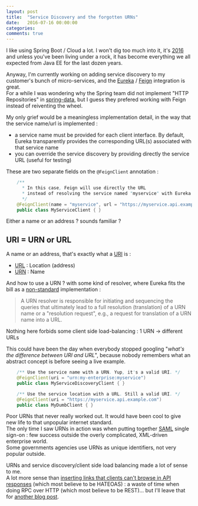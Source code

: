 ```yaml
---
layout: post
title:  "Service Discovery and the forgotten URNs"
date:   2016-07-16 00:00:00
categories: 
comments: true
---
```


I like using Spring Boot / Cloud a lot. I won't dig too much into it, it's [2016](http://zeroturnaround.com/rebellabs/java-tools-and-technologies-landscape-2016-trends) 
and unless you've been living under a rock, it has become everything we all expected from Java EE for the last dozen years.  

Anyway, I'm currently working on adding service discovery to my customer's bunch of micro-services, 
and the [Eureka](http://cloud.spring.io/spring-cloud-netflix/spring-cloud-netflix.html#_service_discovery_eureka_clients) / [Feign](http://cloud.spring.io/spring-cloud-netflix/spring-cloud-netflix.html#spring-cloud-feign) integration is great.  
For a while I was wondering why the Spring team did not implement "HTTP Repositories" in [spring-data](http://projects.spring.io/spring-data/), 
but I guess they prefered working with Feign instead of reiventing the wheel.

My only grief would be a meaningless implementation detail, in the way that the service name/url is implemented : 

 * a service name must be provided for each client interface. By default, Eureka transparently provides the corresponding URL(s) associated with that service name
 * you can override the service discovery by providing directly the service URL (useful for testing)
 
These are two separate fields on the `@FeignClient` annotation :

```java
    /** 
      * In this case, Feign will use directly the URL 
      * instead of resolving the service named "myservice" with Eureka 
      */
    @FeignClient(name = "myservice", url = "https://myservice.api.example.com")
    public class MyServiceClient { }
```

Either a name or an address ? sounds familiar ?

## URI = URN or URL

A name or an address, that's exactly what a [URI](https://en.wikipedia.org/wiki/Uniform_Resource_Identifier#Relationship_between_URIs.2C_URLs.2C_and_URNs) is :

 * [URL](https://en.wikipedia.org/wiki/Uniform_Resource_Locator) : Location (address)
 * [URN](https://en.wikipedia.org/wiki/Uniform_Resource_Name) : Name

And how to use a URN ? with some kind of resolver, where Eureka fits the bill as a [non-standard](http://stackoverflow.com/questions/5476121/using-dns-as-a-urn-resolver) implementation :

 > A URN resolver is responsible for initiating and sequencing the queries that 
 > ultimately lead to a full resolution (translation) of a URN name or a "resolution request", 
 > e.g., a request for translation of a URN name into a URL.

Nothing here forbids some client side load-balancing : 1 URN -> different URLs

This could have been the day when everybody stopped googling "_what's the difference between URI and URL_", 
because nobody remembers what an abstract concept is before seeing a live example.

```java
    /** Use the service name with a URN. Yup, it's a valid URI. */
    @FeignClient(uri = "urn:my-enterprise:myservice")
    public class MyServiceDiscoveryClient { }
```

```java
    /** Use the service location with a URL. Still a valid URI. */
    @FeignClient(uri = "https://myservice.api.example.com")
    public class MyDumbClient { }
```

Poor URNs that never really worked out. It would have been cool to give new life to that unpopular internet standard.  
The only time I saw URNs in action was when putting together [SAML](https://en.wikipedia.org/wiki/Security_Assertion_Markup_Language) single sign-on : few success outside the overly complicated, XML-driven enterprise world.  
Some governments agencies use URNs as unique identifiers, not very popular outside.

URNs and service discovery/client side load balancing made a lot of sense to me.  
A lot more sense than [inserting links that clients can't browse in API responses](https://spring.io/guides/gs/rest-hateoas/) (which most believe to be HATEOAS) : 
a waste of time when doing RPC over HTTP (which most believe to be REST)... but I'll leave that for [another blog post](/2016/08/08/http-apis-and-hypermedia.html).


